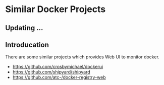 
# Similar Docker Projects

## Updating ...

## Introducation

There are some similar projects which provides Web UI to monitor docker.

* <https://github.com/crosbymichael/dockerui>
* <https://github.com/shipyard/shipyard>
* <https://github.com/atc-/docker-registry-web>
